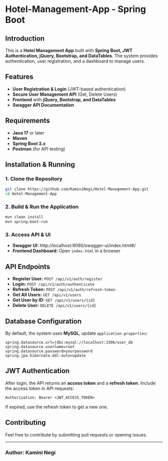 # Hotel-Management-App - Spring Boot

## Introduction
This is a **Hotel Management App** built with **Spring Boot, JWT Authentication, jQuery, Bootstrap, and DataTables**. The system provides authentication, user registration, and a dashboard to manage users.

## Features
- **User Registration & Login** (JWT-based authentication)
- **Secure User Management API** (Get, Delete Users)
- **Frontend** with **jQuery, Bootstrap, and DataTables**
- **Swagger API Documentation**

## Requirements
- **Java 17** or later
- **Maven**
- **Spring Boot 3.x**
- **Postman** (for API testing)

## Installation & Running
### 1. Clone the Repository
```sh
git clone https://github.com/KaminiNegi/Hotel-Management-App.git
cd Hotel-Management-App
```


### 2. Build & Run the Application
```sh
mvn clean install
mvn spring-boot:run
```

### 3. Access API & UI
- **Swagger UI:** http://localhost:9090/swagger-ui/index.html#/
- **Frontend Dashboard:** Open `index.html` in a browser

## API Endpoints
- **Register User:** `POST /api/v1/auth/register`
- **Login:** `POST /api/v1/auth/authenticate`
- **Refresh Token:** `POST /api/v1/auth/refresh-token`
- **Get All Users:** `GET /api/v1/users`
- **Get User by ID:** `GET /api/v1/users/{id}`
- **Delete User:** `DELETE /api/v1/users/{id}`

## Database Configuration
By default, the system uses  **MySQL**, update `application.properties`:
```properties
spring.datasource.url=jdbc:mysql://localhost:3306/user_db
spring.datasource.username=root
spring.datasource.password=yourpassword
spring.jpa.hibernate.ddl-auto=update
```

## JWT Authentication
After login, the API returns an **access token** and a **refresh token**. Include the access token in API requests:
```
Authorization: Bearer <JWT_ACCESS_TOKEN>
```
If expired, use the refresh token to get a new one.

## Contributing
Feel free to contribute by submitting pull requests or opening issues.

---
### **Author:** Kamini Negi


